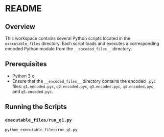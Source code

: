 # README

## Overview

This workspace contains several Python scripts located in the `executable_files` directory. Each script loads and executes a corresponding encoded Python module from the `__encoded_files__` directory.


## Prerequisites

- Python 3.x
- Ensure that the `__encoded_files__` directory contains the encoded `.pyc` files: `q1.encoded.pyc`, `q2.encoded.pyc`, `q3.encoded.pyc`, `q4.encoded.pyc`, and `q5.encoded.pyc`.

## Running the Scripts

### `executable_files/run_q1.py`

```sh
python executable_files/run_q1.py
